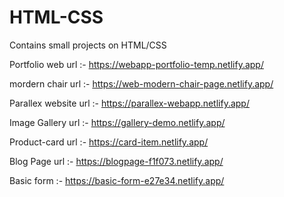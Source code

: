 # HTML-CSS
Contains small projects on HTML/CSS

Portfolio web url    :- https://webapp-portfolio-temp.netlify.app/

mordern chair url    :- https://web-modern-chair-page.netlify.app/

Parallex website url :- https://parallex-webapp.netlify.app/

Image Gallery url    :- https://gallery-demo.netlify.app/

Product-card url     :- https://card-item.netlify.app/

Blog Page url        :- https://blogpage-f1f073.netlify.app/

Basic form           :- https://basic-form-e27e34.netlify.app/
